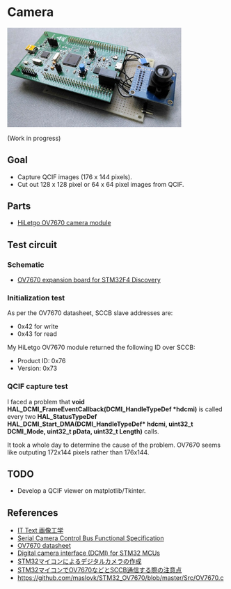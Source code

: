 # Camera

<img src="./camera_board.jpg" width=400>

(Work in progress)


## Goal

- Capture QCIF images (176 x 144 pixels).
- Cut out 128 x 128 pixel or 64 x 64 pixel images from QCIF.

## Parts

- [HiLetgo OV7670 camera module](https://www.amazon.co.jp/HiLetgo%C2%AE-ov7670%E3%82%AB%E3%83%A1%E3%83%A9%E3%83%A2%E3%82%B8%E3%83%A5%E3%83%BC%E3%83%AB-%E3%82%B7%E3%83%B3%E3%82%B0%E3%83%AB%E3%83%81%E3%83%83%E3%83%97-%E9%9B%86%E9%8C%B2%E3%83%A2%E3%82%B8%E3%83%A5%E3%83%BC%E3%83%AB%E3%82%AB%E3%83%A1%E3%83%A9/dp/B071JHKQCZ/ref=sr_1_fkmr1_2?s=diy&ie=UTF8&qid=1549848789&sr=8-2-fkmr1&keywords=%E3%82%AB%E3%83%A1%E3%83%A9%E3%80%80%E3%82%AA%E3%83%A0%E3%83%8B%E3%83%93%E3%82%B8%E3%83%A7%E3%83%B3+HiLetgo)

## Test circuit

### Schematic

- [OV7670 expansion board for STM32F4 Discovery](./kicad/ov7670_expansion_board.pdf)

### Initialization test

As per the OV7670 datasheet, SCCB slave addresses are:
- 0x42 for write
- 0x43 for read

My HiLetgo OV7670 module returned the following ID over SCCB:
- Product ID: 0x76
- Version: 0x73

### QCIF capture test

I faced a problem that **void HAL_DCMI_FrameEventCallback(DCMI_HandleTypeDef \*hdcmi)** is called every two **HAL_StatusTypeDef HAL_DCMI_Start_DMA(DCMI_HandleTypeDef\* hdcmi, uint32_t DCMI_Mode, uint32_t pData, uint32_t Length)** calls.

It took a whole day to determine the cause of the problem. OV7670 seems like outputing 172x144 pixels rather than 176x144.

## TODO

- Develop a QCIF viewer on matplotlib/Tkinter.

## References

- [IT Text 画像工学](https://www.ohmsha.co.jp/book/9784274220074/)
- [Serial Camera Control Bus
Functional Specification ](http://www4.cs.umanitoba.ca/~jacky/Teaching/Courses/74.795-LocalVision/ReadingList/ov-sccb.pdf)
- [OV7670 datasheet](https://www.voti.nl/docs/OV7670.pdf)
- [Digital camera interface (DCMI) for STM32 MCUs](https://www.st.com/content/ccc/resource/technical/document/application_note/group0/c0/ef/15/38/d1/d6/49/88/DM00373474/files/DM00373474.pdf/jcr:content/translations/en.DM00373474.pdf)
- [STM32マイコンによるデジタルカメラの作成](https://qiita.com/take-iwiw/items/212ddb6faa05412c83b7)
- [STM32マイコンでOV7670などとSCCB通信する際の注意点](https://qiita.com/take-iwiw/items/cf10034890d2784676d0)
- https://github.com/maslovk/STM32_OV7670/blob/master/Src/OV7670.c

